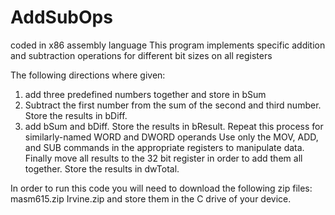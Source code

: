 # AddSubOps
coded in x86 assembly language
This program implements specific addition and subtraction operations for different bit sizes on all registers

The following directions where given:
1) add three predefined numbers together and store in bSum
2) Subtract the first number from the sum of the second and third number. Store the results in bDiff.
3) add bSum and bDiff. Store the results in bResult.
Repeat this process for similarly-named WORD and DWORD operands
Use only the MOV, ADD, and SUB commands in the appropriate registers to manipulate data.
Finally move all results to the 32 bit register in order to add them all together. Store the results in dwTotal.

In order to run this code you will need to download the following zip files:
masm615.zip
Irvine.zip
and store them in the C drive of your device. 
